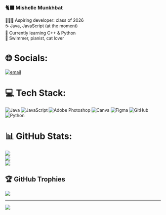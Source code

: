 ### 🐈‍⬛ Mishelle Munkhbat 

👩🏻‍💻 Aspiring developer: class of 2026 <br/>
☕ Java, JavaScript (at the moment) <br/>
💬 Currently learning C++ & Python <br/>
🪷 Swimmer, pianist, cat lover <br/>

# 🌐 Socials:
[![email](https://img.shields.io/badge/Email-D14836?logo=gmail&logoColor=white)](mailto:mmishellemunkhbatt@gmail.com) 

# 💻 Tech Stack:
![Java](https://img.shields.io/badge/java-%23ED8B00.svg?style=for-the-badge&logo=openjdk&logoColor=white) ![JavaScript](https://img.shields.io/badge/javascript-%23323330.svg?style=for-the-badge&logo=javascript&logoColor=%23F7DF1E) ![Adobe Photoshop](https://img.shields.io/badge/adobe%20photoshop-%2331A8FF.svg?style=for-the-badge&logo=adobe%20photoshop&logoColor=white) ![Canva](https://img.shields.io/badge/Canva-%2300C4CC.svg?style=for-the-badge&logo=Canva&logoColor=white) ![Figma](https://img.shields.io/badge/figma-%23F24E1E.svg?style=for-the-badge&logo=figma&logoColor=white) ![GitHub](https://img.shields.io/badge/github-%23121011.svg?style=for-the-badge&logo=github&logoColor=white) ![Python](https://img.shields.io/badge/python-3670A0?style=for-the-badge&logo=python&logoColor=ffdd54)

# 📊 GitHub Stats:
![](https://github-readme-stats.vercel.app/api?username=mmishellemm&theme=bear&hide_border=false&include_all_commits=true&count_private=true)<br/>
![](https://nirzak-streak-stats.vercel.app/?user=mmishellemm&theme=bear&hide_border=false)<br/>
![](https://github-readme-stats.vercel.app/api/top-langs/?username=mmishellemm&theme=bear&hide_border=false&include_all_commits=true&count_private=true&layout=compact)

## 🏆 GitHub Trophies
![](https://github-profile-trophy.vercel.app/?username=mmishellemm&theme=bear&no-frame=false&no-bg=true&margin-w=4)

---
[![](https://visitcount.itsvg.in/api?id=mmishellemm&icon=1&color=10)](https://visitcount.itsvg.in)

<!-- Proudly created with GPRM ( https://gprm.itsvg.in ) -->
